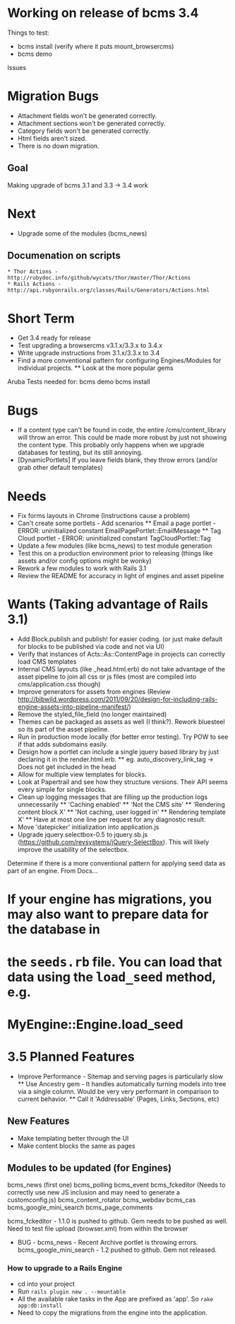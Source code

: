 # Working on release of bcms 3.4

Things to test:
* bcms install (verify where it puts mount_browsercms)
* bcms demo

Issues

# Migration Bugs
* Attachment fields won't be generated correctly.
* Attachment sections won't be generated correctly.
* Category fields won't be generated correctly.
* Html fields aren't sized.
* There is no down migration.

## Goal
Making upgrade of bcms 3.1 and 3.3 -> 3.4 work

# Next

* Upgrade some of the modules (bcms_news)

## Documenation on scripts

    * Thor Actions - http://rubydoc.info/github/wycats/thor/master/Thor/Actions
    * Rails Actions - http://api.rubyonrails.org/classes/Rails/Generators/Actions.html



# Short Term

* Get 3.4 ready for release
* Test upgrading a browsercms v3.1.x/3.3.x to 3.4.x
* Write upgrade instructions from 3.1.x/3.3.x to 3.4
* Find a more conventional pattern for configuring Engines/Modules for individual projects.
** Look at the more popular gems

Aruba Tests needed for:
bcms demo
bcms install

# Bugs

* If a content type can't be found in code, the entire /cms/content_library will throw an error. This could be made more robust by just not showing the content type. This probably only happens when we upgrade databases for testing, but its still annoying.
* [DynamicPortlets] If you leave fields blank, they throw errors (and/or grab other default templates)

# Needs

* Fix forms layouts in Chrome (Instructions cause a problem)
* Can't create some portlets - Add scenarios
** Email a page portlet  - ERROR: uninitialized constant EmailPagePortlet::EmailMessage
** Tag Cloud portlet - ERROR: uninitialized constant TagCloudPortlet::Tag
* Update a few modules (like bcms_news) to test module generation
* Test this on a production environment prior to releasing (things like assets and/or config options might be wonky)
* Rework a few modules to work with Rails 3.1
* Review the README for accuracy in light of engines and asset pipeline

# Wants (Taking advantage of Rails 3.1)

* Add Block.publish and publish! for easier coding. (or just make default for blocks to be published via code and not via UI)
* Verify that instances of Acts::As::ContentPage in projects can correctly load CMS templates
* Internal CMS layouts (like _head.html.erb) do not take advantage of the asset pipeline to join all css or js files (most are compiled into cms/application.css though)
* Improve generators for assets from engines (Review http://bibwild.wordpress.com/2011/09/20/design-for-including-rails-engine-assets-into-pipeline-manifest/)
* Remove the styled_file_field (no longer maintained)
* Themes can be packaged as assets as well (I think?). Rework bluesteel so its part of the asset pipeline.
* Run in production mode locally (for better error testing). Try POW to see if that adds subdomains easily.
* Design how a portlet can include a single jquery based library by just declaring it in the render.html.erb.
** eg. auto_discovery_link_tag -> Does not get included in the head
* Allow for multiple view templates for blocks.
* Look at Papertrail and see how they structure versions. Their API seems every simple for single blocks.
* Clean up logging messages that are filling up the production logs unnecessarily
** 'Caching enabled'
** 'Not the CMS site'
** 'Rendering content block X'
** 'Not caching, user logged in'
** Rendering template X'
** Have at most one line per request for any diagnostic result.
* Move 'datepicker' initialization into application.js
* Upgrade jquery.selectbox-0.5 to jquery.sb.js (https://github.com/revsystems/jQuery-SelectBox). This will likely improve the usability of the selectbox.

 Determine if there is a more conventional pattern for applying seed data as part of an engine.
  From Docs...

  # If your engine has migrations, you may also want to prepare data for the database in
  # the <tt>seeds.rb</tt> file. You can load that data using the <tt>load_seed</tt> method, e.g.
  #
  #   MyEngine::Engine.load_seed


# 3.5 Planned Features

* Improve Performance - Sitemap and serving pages is particularly slow
** Use Ancestry gem - It handles automatically turning models into tree via a single column. Would be very very performant in comparison to current behavior.
** Call it 'Addressable' (Pages, Links, Sections, etc)

## New Features

* Make templating better through the UI
* Make content blocks the same as pages

## Modules to be updated (for Engines)

bcms_news (first one)
bcms_polling
bcms_event
bcms_fckeditor (Needs to correctly use new JS inclusion and may need to generate a customconfig.js)
bcms_content_rotator
bcms_webdav
bcms_cas
bcms_google_mini_search
bcms_page_comments

bcms_fckeditor  - 1.1.0 is pushed to github. Gem needs to be pushed as well. Need to test file upload (browser.xml) from within the browser
* BUG - bcms_news - Recent Archive portlet is throwing errors.
bcms_google_mini_search - 1.2 pushed to github. Gem not released.


### How to upgrade to a Rails Engine

* cd into your project
* Run `rails plugin new . --mountable`
* All the available rake tasks in the App are prefixed as 'app'. So `rake app:db:install`
* Need to copy the migrations from the engine into the application.

